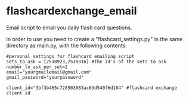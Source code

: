 flashcardexchange_email
=======================

Email script to email you daily flash card questions.

In order to use you need to create a "flashcard_settings.py" in the same directory as main.py, with the following contents:
    
    #personal settings for flashcard emailing script
    sets_to_ask = [2538923,2539316] #the id's of the sets to ask
    number_to_ask_per_set=2
    email="yourgmailemail@gmail.com"
    gmail_password="yourpassword"

    client_id="3bf3b465c728503083ac63d540f6d104" #flashcard exchange client id
